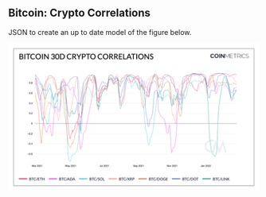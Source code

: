 ## Bitcoin: Crypto Correlations

JSON to create an up to date model of the figure below. 

![BTC](./Bitcoin_30D_Crypto_Correlations.png)
